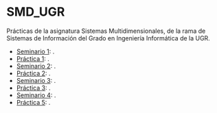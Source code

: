 # SMD_UGR
Prácticas de la asignatura Sistemas Multidimensionales, de la rama de Sistemas de Información del Grado en Ingeniería Informática de la UGR.

- [Seminario 1](): .
- [Práctica 1](): .
- [Seminario 2](): .
- [Práctica 2](): .
- [Seminario 3](): .
- [Práctica 3](): .
- [Seminario 4](): .
- [Práctica 5](): .
